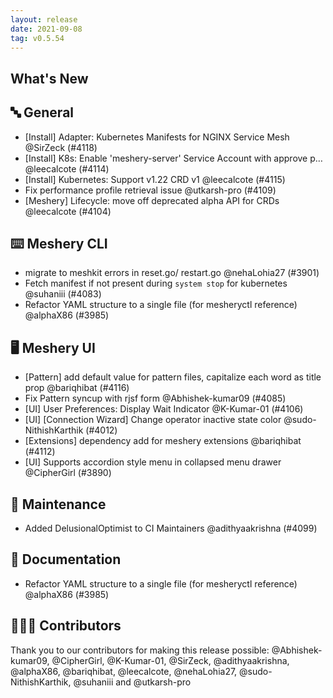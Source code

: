 ```yaml
---
layout: release
date: 2021-09-08
tag: v0.5.54
---
```


## What's New
## 🔤 General
- [Install] Adapter: Kubernetes Manifests for NGINX Service Mesh @SirZeck (#4118)
- [Install] K8s: Enable 'meshery-server' Service Account with approve p… @leecalcote (#4114)
- [Install] Kubernetes: Support v1.22 CRD v1 @leecalcote (#4115)
- Fix performance profile retrieval issue @utkarsh-pro (#4109)
- [Meshery] Lifecycle: move off deprecated alpha API for CRDs @leecalcote (#4104)

## ⌨️ Meshery CLI

- migrate to meshkit errors in reset.go/ restart.go @nehaLohia27 (#3901)
- Fetch manifest if not present during `system stop` for kubernetes @suhaniii (#4083)
- Refactor YAML structure to a single file (for mesheryctl reference) @alphaX86 (#3985)

## 🖥 Meshery UI

- [Pattern] add default value for pattern files, capitalize each word as title prop @bariqhibat (#4116)
- Fix Pattern syncup with rjsf form @Abhishek-kumar09 (#4085)
- [UI] User Preferences: Display Wait Indicator @K-Kumar-01 (#4106)
- [UI] [Connection Wizard] Change operator inactive state color @sudo-NithishKarthik (#4012)
- [Extensions] dependency add for meshery extensions @bariqhibat (#4112)
- [UI] Supports accordion style menu in collapsed menu drawer @CipherGirl (#3890)

## 🧰 Maintenance

- Added DelusionalOptimist to CI Maintainers @adithyaakrishna (#4099)

## 📖 Documentation

- Refactor YAML structure to a single file (for mesheryctl reference) @alphaX86 (#3985)

## 👨🏽‍💻 Contributors

Thank you to our contributors for making this release possible:
@Abhishek-kumar09, @CipherGirl, @K-Kumar-01, @SirZeck, @adithyaakrishna, @alphaX86, @bariqhibat, @leecalcote, @nehaLohia27, @sudo-NithishKarthik, @suhaniii and @utkarsh-pro
